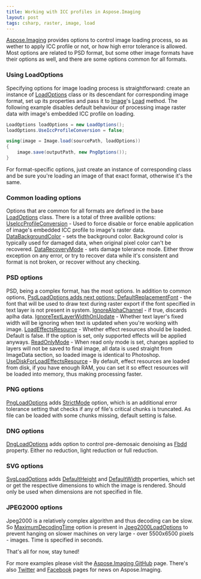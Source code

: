 ```yaml
---
title: Working with ICC profiles in Aspose.Imaging
layout: post
tags: csharp, raster, image, load
---
```


<a href="https://products.aspose.com/imaging/">Aspose.Imaging</a> provides options to control image loading process, so as wether to apply ICC profile or not, or how high error tolerance is allowed. Most options are related to PSD format, but some other image formats have their options as well, and there are some options common for all formats. 

### Using LoadOptions
Specifying options for image loading process is straightforward: create an instance of <a href="https://apireference.aspose.com/net/imaging/aspose.imaging/loadoptions">LoadOptions</a> class or its descendant for corresponding image format, set up its properties and pass it to <a href="https://apireference.aspose.com/net/imaging/aspose.imaging/image">Image</a>'s <a href="https://apireference.aspose.com/net/imaging/aspose.imaging.image/load/methods/1">Load</a> method. The following example disables default behaviour of processing image raster data with image's embedded ICC profile on loading.
```csharp
LoadOptions loadOptions = new LoadOptions();
loadOptions.UseIccProfileConversion = false;

using(image = Image.load(sourcePath, loadOptions))
{
	image.save(outputPath, new PngOptions());
}
```
For format-specific options, just create an instance of corresponding class and be sure you're loading an image of that exact format, otherwise it's the same.

### Common loading options
Options that are common for all formats are defined in the base <a href="https://apireference.aspose.com/net/imaging/aspose.imaging/loadoptions">LoadOptions</a> class. There is a total of three availible options:
<a href="https://apireference.aspose.com/net/imaging/aspose.imaging/loadoptions/properties/useiccprofileconversion">UseIccProfileConversion</a> - Used to force disable or force enable application of image's embedded ICC profile to image's raster data.
<a href="https://apireference.aspose.com/net/imaging/aspose.imaging/loadoptions/properties/databackgroundcolor">DataBackgroundColor</a> - sets the background color. Background color is typically used for damaged data, when original pixel color can't be recovered.
<a href="https://apireference.aspose.com/net/imaging/aspose.imaging/datarecoverymode">DataRecoveryMode</a> - sets damage tolerance mode. Either throw exception on any error, or try to recover data while it's consistent and format is not broken, or recover without any checking.


### PSD options 
PSD, being a complex format, has the most options. In addition to common options, <a href="https://apireference.aspose.com/net/imaging/aspose.imaging.imageloadoptions/psdloadoptions">PsdLoadOptions adds next options:
<a href="https://apireference.aspose.com/net/imaging/aspose.imaging.imageloadoptions/psdloadoptions/properties/defaultreplacementfont">DefaultReplacementFont</a> - the font that will be used to draw text during raster export if the font specified in text layer is not present in system.
<a href="https://apireference.aspose.com/net/imaging/aspose.imaging.imageloadoptions/psdloadoptions/properties/ignorealphachannel">IgnoreAlphaChannel</a> - if true, discards aplha data.
<a href="https://apireference.aspose.com/net/imaging/aspose.imaging.imageloadoptions/psdloadoptions/properties/ignoretextlayerwidthonupdate">IgnoreTextLayerWidthOnUpdate</a> - Whether text layer's fixed width will be ignoring when text is updated when you're working with image.
<a href="https://apireference.aspose.com/net/imaging/aspose.imaging.imageloadoptions/psdloadoptions/properties/loadeffectsresource">LoadEffectsResource</a> - Whether effect resources should be loaded. Default is false. If the option is set, only supported effects will be applied anyways.
<a href="https://apireference.aspose.com/net/imaging/aspose.imaging.imageloadoptions/psdloadoptions/properties/readonlymode">ReadOnlyMode</a> - When read only mode is set, changes applied to layers will not be saved to final image, all data is used straight from ImageData section, so loaded image is identical to Photoshop.
<a href="https://apireference.aspose.com/net/imaging/aspose.imaging.imageloadoptions/psdloadoptions/properties/usediskforloadeffectsresource">UseDiskForLoadEffectsResource</a> - By default, effect resources are loaded from disk, if you have enough RAM, you can set it so effect resources will be loaded into memory, thus making processing faster.


### PNG options
<a href="https://apireference.aspose.com/net/imaging/aspose.imaging.imageloadoptions/pngloadoptions">PngLoadOptions</a> adds <a href="https://apireference.aspose.com/net/imaging/aspose.imaging.imageloadoptions/pngloadoptions/properties/strictmode">StrictMode</a> option, which is an additional error tolerance setting that checks if any of file's critical chunks is truncated. As file can be loaded with some chunks missing, default setting is false. 

### DNG options
<a href="https://apireference.aspose.com/net/imaging/aspose.imaging.imageloadoptions/dngloadoptions">DngLoadOptions</a> adds option to control pre-demosaic denoising as <a href="https://apireference.aspose.com/net/imaging/aspose.imaging.imageloadoptions/dngloadoptions/properties/fbdd">Fbdd</a> property. Either no reduction, light reduction or full reduction.

### SVG options
<a href="https://apireference.aspose.com/net/imaging/aspose.imaging.imageloadoptions/svgloadoptions/">SvgLoadOptions</a> adds <a href="https://apireference.aspose.com/net/imaging/aspose.imaging.imageloadoptions/svgloadoptions/properties/defaultheight">DefaultHeight</a> and <a href="https://apireference.aspose.com/net/imaging/aspose.imaging.imageloadoptions/svgloadoptions/properties/defaultwidth">DefaultWidth</a> properties, which set or get the respective dimensions to which the image is rendered. Should only be used when dimensions are not specified in file.

### JPEG2000 options
Jpeg2000 is a relatively complex algorithm and thus decoding can be slow. So <a href="https://apireference.aspose.com/net/imaging/aspose.imaging.imageloadoptions/jpeg2000loadoptions/properties/maximumdecodingtime">MaximumDecodingTime</a> option is present in <a href="https://apireference.aspose.com/net/imaging/aspose.imaging.imageloadoptions/jpeg2000loadoptions/">Jpeg2000LoadOptions</a> to prevent hanging on slower machines on very large - over 5500x6500 pixels - images. Time is specified in seconds.



That's all for now, stay tuned!

For more examples please visit the <a href="https://github.com/aspose-imaging">Aspose.Imaging GitHub</a> page. There's also <a href="https://twitter.com/Asposeimaging">Twitter</a> and <a href="https://www.facebook.com/AsposeImaging">Facebook</a> pages for news on Aspose.Imaging.
